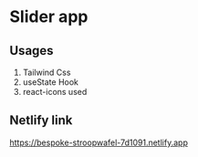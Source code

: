 # Slider app

## Usages
1. Tailwind Css
2. useState Hook
3. react-icons used

## Netlify link
https://bespoke-stroopwafel-7d1091.netlify.app


